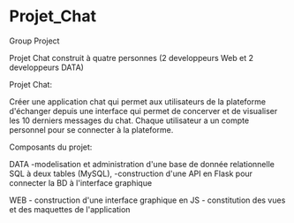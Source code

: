 # Projet_Chat
Group Project

Projet Chat construit à quatre personnes (2 developpeurs Web et 2 developpeurs DATA)

Projet Chat:

Créer une application chat qui permet aux utilisateurs de la plateforme d'échanger depuis une interface qui permet de concerver et de visualiser les 10 derniers messages du chat. Chaque utilisateur a un compte personnel pour se connecter à la plateforme.

Composants du projet:

DATA -modelisation et administration d'une base de donnée relationnelle SQL à deux tables (MySQL),
     -construction d'une API en Flask pour connecter la BD à l'interface graphique
    
WEB - construction d'une interface graphique en JS
    - constitution des vues et des maquettes de l'application
   
   
